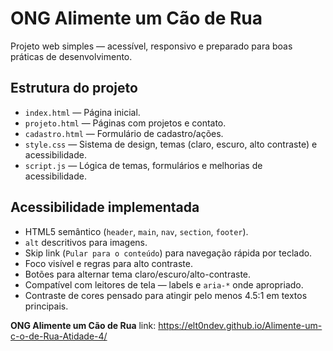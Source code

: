 # ONG Alimente um Cão de Rua

Projeto web simples — acessível, responsivo e preparado para boas práticas de desenvolvimento.

## Estrutura do projeto
- `index.html` — Página inicial.
- `projeto.html` — Páginas com projetos e contato.
- `cadastro.html` — Formulário de cadastro/ações.
- `style.css` — Sistema de design, temas (claro, escuro, alto contraste) e acessibilidade.
- `script.js` — Lógica de temas, formulários e melhorias de acessibilidade.

## Acessibilidade implementada
- HTML5 semântico (`header`, `main`, `nav`, `section`, `footer`).
- `alt` descritivos para imagens.
- Skip link (`Pular para o conteúdo`) para navegação rápida por teclado.
- Foco visível e regras para alto contraste.
- Botões para alternar tema claro/escuro/alto-contraste.
- Compatível com leitores de tela — labels e `aria-*` onde apropriado.
- Contraste de cores pensado para atingir pelo menos 4.5:1 em textos principais.

**ONG Alimente um Cão de Rua**
link:  https://elt0ndev.github.io/Alimente-um-c-o-de-Rua-Atidade-4/

